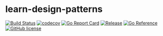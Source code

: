 # learn-design-patterns

[![Build Status](https://travis-ci.com/blackhorseya/learn-design-patterns.svg?branch=main)](https://travis-ci.com/blackhorseya/learn-design-patterns)
[![codecov](https://codecov.io/gh/blackhorseya/learn-design-patterns/branch/main/graph/badge.svg?token=oHZaaG48NG)](https://codecov.io/gh/blackhorseya/learn-design-patterns)
[![Go Report Card](https://goreportcard.com/badge/github.com/blackhorseya/learn-design-patterns)](https://goreportcard.com/report/github.com/blackhorseya/learn-design-patterns)
[![Release](https://img.shields.io/github/release/blackhorseya/learn-design-patterns)](https://github.com/blackhorseya/learn-design-patterns/releases/latest)
[![Go Reference](https://pkg.go.dev/badge/github.com/blackhorseya/learn-design-patterns)](https://pkg.go.dev/github.com/blackhorseya/learn-design-patterns)
[![GitHub license](https://img.shields.io/github/license/blackhorseya/learn-design-patterns)](https://github.com/blackhorseya/learn-design-patterns/blob/main/LICENSE)
